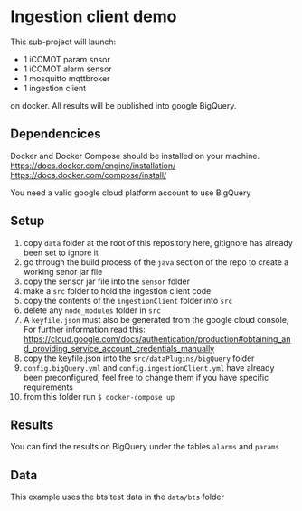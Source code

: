 # Ingestion client demo
This sub-project will launch:

* 1 iCOMOT param snsor
* 1 iCOMOT alarm sensor
* 1 mosquitto mqttbroker
* 1 ingestion client

on docker. All results will be published into google BigQuery.

## Dependencices
Docker and Docker Compose should be installed on your machine.
https://docs.docker.com/engine/installation/
https://docs.docker.com/compose/install/

You need a valid google cloud platform account to use BigQuery

## Setup

1. copy `data` folder at the root of this repository here, gitignore has already been set to ignore it
2. go through the build process of the `java` section of the repo to create a working senor jar file
3. copy the sensor jar file into the `sensor` folder
4. make a `src` folder to hold the ingestion client code
5. copy the contents of the `ingestionClient` folder into `src`
6. delete any `node_modules` folder in `src`
7. A `keyfile.json` must also be generated from the google cloud console, For further information read this: https://cloud.google.com/docs/authentication/production#obtaining_and_providing_service_account_credentials_manually
8. copy the keyfile.json into the `src/dataPlugins/bigQuery` folder
9. `config.bigQuery.yml` and `config.ingestionClient.yml` have already been preconfigured, feel free to change them if you have specific requirements
10. from this folder run `$ docker-compose up`

## Results
You can find the results on BigQuery under the tables `alarms` and `params`

## Data
This example uses the bts test data in the `data/bts` folder

